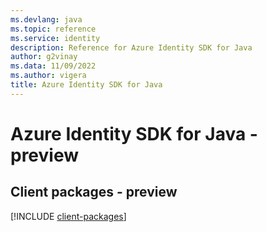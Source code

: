 ```yaml
---
ms.devlang: java
ms.topic: reference
ms.service: identity
description: Reference for Azure Identity SDK for Java
author: g2vinay
ms.data: 11/09/2022
ms.author: vigera
title: Azure Identity SDK for Java
---
```

# Azure Identity SDK for Java - preview

## Client packages - preview
[!INCLUDE [client-packages](identity-client-index.md)]